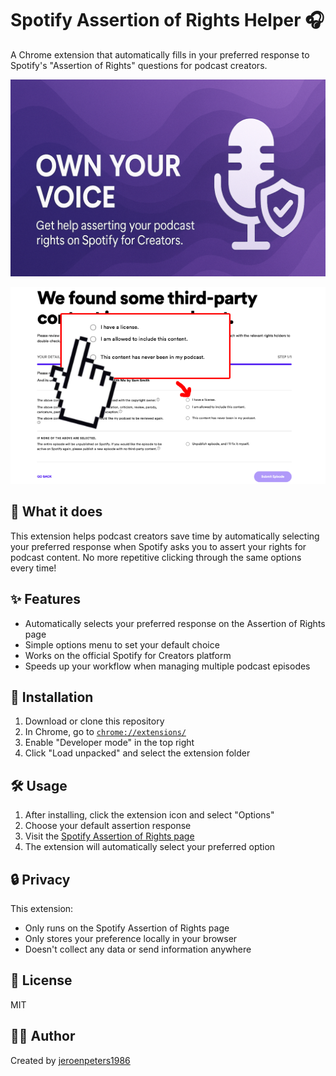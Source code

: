 # Spotify Assertion of Rights Helper 🎧

A Chrome extension that automatically fills in your preferred response to Spotify's "Assertion of Rights" questions for podcast creators.

![Promo Image](.assets/promo.png)

![Screenshot](.assets/screenshot1.png)

## 🚀 What it does

This extension helps podcast creators save time by automatically selecting your preferred response when Spotify asks you to assert your rights for podcast content. No more repetitive clicking through the same options every time!

## ✨ Features

- Automatically selects your preferred response on the Assertion of Rights page
- Simple options menu to set your default choice
- Works on the official Spotify for Creators platform
- Speeds up your workflow when managing multiple podcast episodes

## 🔧 Installation

1. Download or clone this repository
2. In Chrome, go to [`chrome://extensions/`](chrome://extensions/)
3. Enable "Developer mode" in the top right
4. Click "Load unpacked" and select the extension folder

## 🛠️ Usage

1. After installing, click the extension icon and select "Options"
2. Choose your default assertion response
3. Visit the [Spotify Assertion of Rights page](https://podcaster-assertion-of-rights.spotify.com/)
4. The extension will automatically select your preferred option

## 🔒 Privacy

This extension:
- Only runs on the Spotify Assertion of Rights page
- Only stores your preference locally in your browser
- Doesn't collect any data or send information anywhere

## 📝 License

MIT

## 👨‍💻 Author

Created by [jeroenpeters1986](mailto:jeroenpeters1986@gmail.com)